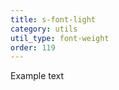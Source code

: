 ```yaml
---
title: s-font-light
category: utils
util_type: font-weight
order: 119
---
```

<p class="s-font-light">Example text</p>